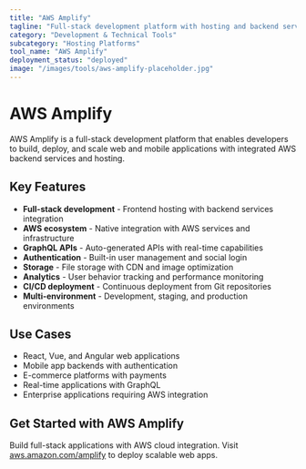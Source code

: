 ```yaml
---
title: "AWS Amplify"
tagline: "Full-stack development platform with hosting and backend services"
category: "Development & Technical Tools"
subcategory: "Hosting Platforms"
tool_name: "AWS Amplify"
deployment_status: "deployed"
image: "/images/tools/aws-amplify-placeholder.jpg"
---
```


# AWS Amplify

AWS Amplify is a full-stack development platform that enables developers to build, deploy, and scale web and mobile applications with integrated AWS backend services and hosting.

## Key Features

- **Full-stack development** - Frontend hosting with backend services integration
- **AWS ecosystem** - Native integration with AWS services and infrastructure
- **GraphQL APIs** - Auto-generated APIs with real-time capabilities
- **Authentication** - Built-in user management and social login
- **Storage** - File storage with CDN and image optimization
- **Analytics** - User behavior tracking and performance monitoring
- **CI/CD deployment** - Continuous deployment from Git repositories
- **Multi-environment** - Development, staging, and production environments

## Use Cases

- React, Vue, and Angular web applications
- Mobile app backends with authentication
- E-commerce platforms with payments
- Real-time applications with GraphQL
- Enterprise applications requiring AWS integration

## Get Started with AWS Amplify

Build full-stack applications with AWS cloud integration. Visit [aws.amazon.com/amplify](https://aws.amazon.com/amplify) to deploy scalable web apps.